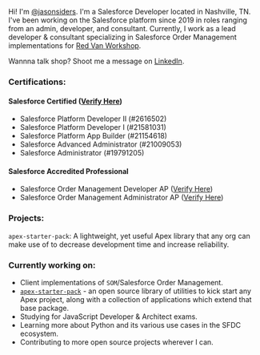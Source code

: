 Hi! I'm [@jasonsiders](https://github.com/jasonsiders). I'm a Salesforce Developer located in Nashville, TN. I've been working on the Salesforce platform since 2019 in roles ranging from an admin, developer, and consultant. Currently, I work as a lead developer & consultant specializing in Salesforce Order Management implementations for [Red Van Workshop](https://www.redvanworkshop.com/).

Wannna talk shop? Shoot me a message on [LinkedIn](https://www.linkedin.com/in/jasonsiders/).

### Certifications:
#### Salesforce Certified ([Verify Here](https://trailhead.salesforce.com/en/credentials/certification-detail-print/?searchString=d6Cd87CnUTqjw9YKVrnqm/WHYLDW/ShTTiHL8kGwOzE3cUeuvgjWZSQQfZVVjmjZ))
- Salesforce Platform Developer II (#2616502) 
- Salesforce Platform Developer I (#21581031)
- Salesforce Platform App Builder (#21154618)
- Salesforce Advanced Administrator (#21009053)
- Salesforce Administrator (#19791205)
#### Salesforce Accredited Professional
- Salesforce Order Management Developer AP ([Verify Here](https://www.credly.com/badges/3f673aa0-1aff-4e28-8953-c851755af1e6/print))
- Salesforce Order Management Administrator AP ([Verify Here](https://www.credly.com/badges/6caf0f68-92a0-4d49-86b4-7315b554d28f/public_url))

### Projects:
`apex-starter-pack`: A lightweight, yet useful Apex library that any org can make use of to decrease development time and increase reliability.

### Currently working on:
- Client implementations of `SOM`/Salesforce Order Management.
- [`apex-starter-pack`](https://github.com/jasonsiders?tab=repositories) - an open source library of utilities to kick start any Apex project, along with a collection of applications which extend that base package. 
- Studying for JavaScript Developer & Architect exams. 
- Learning more about Python and its various use cases in the SFDC ecosystem.
- Contributing to more open source projects wherever I can.

